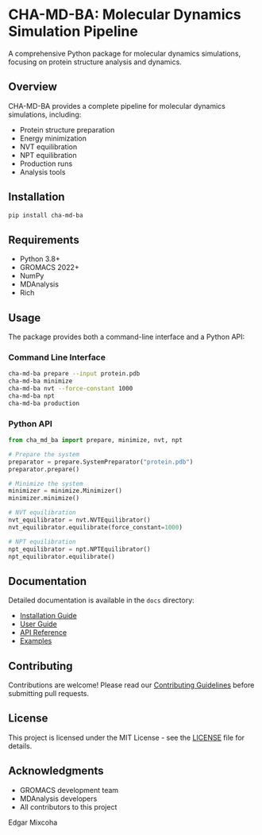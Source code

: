 # CHA-MD-BA: Molecular Dynamics Simulation Pipeline

A comprehensive Python package for molecular dynamics simulations, focusing on protein structure analysis and dynamics.

## Overview

CHA-MD-BA provides a complete pipeline for molecular dynamics simulations, including:
- Protein structure preparation
- Energy minimization
- NVT equilibration
- NPT equilibration
- Production runs
- Analysis tools

## Installation

```bash
pip install cha-md-ba
```

## Requirements

- Python 3.8+
- GROMACS 2022+
- NumPy
- MDAnalysis
- Rich

## Usage

The package provides both a command-line interface and a Python API:

### Command Line Interface

```bash
cha-md-ba prepare --input protein.pdb
cha-md-ba minimize
cha-md-ba nvt --force-constant 1000
cha-md-ba npt
cha-md-ba production
```

### Python API

```python
from cha_md_ba import prepare, minimize, nvt, npt

# Prepare the system
preparator = prepare.SystemPreparator("protein.pdb")
preparator.prepare()

# Minimize the system
minimizer = minimize.Minimizer()
minimizer.minimize()

# NVT equilibration
nvt_equilibrator = nvt.NVTEquilibrator()
nvt_equilibrator.equilibrate(force_constant=1000)

# NPT equilibration
npt_equilibrator = npt.NPTEquilibrator()
npt_equilibrator.equilibrate()
```

## Documentation

Detailed documentation is available in the `docs` directory:
- [Installation Guide](docs/installation.md)
- [User Guide](docs/user_guide.md)
- [API Reference](docs/api.md)
- [Examples](docs/examples.md)

## Contributing

Contributions are welcome! Please read our [Contributing Guidelines](CONTRIBUTING.md) before submitting pull requests.

## License

This project is licensed under the MIT License - see the [LICENSE](LICENSE) file for details.

## Acknowledgments

- GROMACS development team
- MDAnalysis developers
- All contributors to this project

Edgar Mixcoha
    
    
    
    
    
    
    
   
    
    
